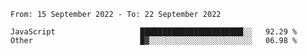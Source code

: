 <!--START_SECTION:waka-->

```text
From: 15 September 2022 - To: 22 September 2022

JavaScript                   ███████████████████████░░   92.29 %
Other                        █▓░░░░░░░░░░░░░░░░░░░░░░░   06.98 %
```

<!--END_SECTION:waka-->
